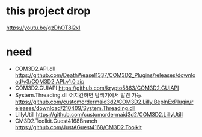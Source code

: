 # this project drop

https://youtu.be/gzDhOT8l2xI

# need

- COM3D2.API.dll  https://github.com/DeathWeasel1337/COM3D2_Plugins/releases/download/v3/COM3D2.API.v1.0.zip
- COM3D2.GUIAPI https://github.com/krypto5863/COM3D2.GUIAPI
- System.Threading.dll  어지간하면 탐색기에서 발견 가능. https://github.com/customordermaid3d2/COM3D2.Lilly.BepInExPlugin/releases/download/210409/System.Threading.dll
- LillyUtill https://github.com/customordermaid3d2/COM3D2.LillyUtill
- CM3D2.Toolkit.Guest4168Branch https://github.com/JustAGuest4168/CM3D2.Toolkit
